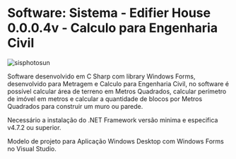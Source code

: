 # Software: Sistema - Edifier House 0.0.0.4v - Calculo para Engenharia Civil

![sisphotosun](https://repository-images.githubusercontent.com/861831227/bc1550f5-b978-4729-ba8b-a903b62c2d4a)

Software desenvolvido em C Sharp com library Windows Forms, desenvolvido para Metragem e Calculo para Engenharia Civil, no software é possível calcular área de terreno em Metros Quadrados, calcular perímetro de imóvel em metros e calcular a quantidade de blocos por Metros Quadrados para construir um muro ou parede.

Necessário a instalação do .NET Framework versão minima e especifica v4.7.2 ou superior.

Modelo de projeto para Aplicação Windows Desktop com Windows Forms no Visual Studio.
